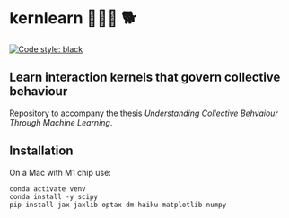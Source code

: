 # kernlearn 🐑🐑🐑 🐕

[![Code style: black](https://img.shields.io/badge/code%20style-black-000000.svg)](https://github.com/psf/black)

## Learn interaction kernels that govern collective behaviour

Repository to accompany the thesis _Understanding Collective Behvaiour Through Machine Learning_.

## Installation

On a Mac with M1 chip use:

```conda create --name venv python=3.10
conda activate venv
conda install -y scipy
pip install jax jaxlib optax dm-haiku matplotlib numpy
```
